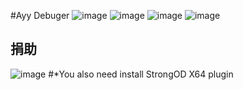 #Ayy Debuger
![image](https://github.com/huoji120/huoji_debuger/blob/master/images/1.png)
![image](https://github.com/huoji120/huoji_debuger/blob/master/images/2.png)
![image](https://github.com/huoji120/huoji_debuger/blob/master/images/3.png)
![image](https://github.com/huoji120/huoji_debuger/blob/master/images/4.png)
## 捐助
![image](https://github.com/huoji120/csgo_full/blob/master/pic/alipay.jpg)
#*You also need install StrongOD X64 plugin